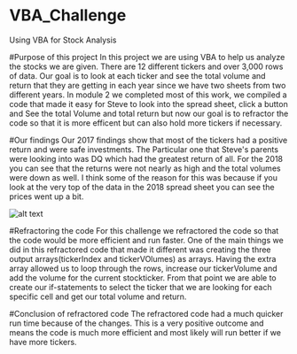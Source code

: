 # VBA_Challenge
Using VBA for Stock Analysis

#Purpose of this project
In this project we are using VBA to help us analyze the stocks we are given. There are 12 different tickers and over 3,000 rows of data. Our goal is to look at each ticker and see the total volume and return that they are getting in each year since we have two sheets from two different years. In module 2 we completed most of this work, we compiled a code that made it easy for Steve to look into the spread sheet, click a button and See the total Volume and total return but now our goal is to refractor the code so that it is more efficent but can also hold more tickers if necessary.


#Our findings
Our 2017 findings show that most of the tickers had a positive return and were safe investments. The Particular one that Steve's parents were looking into was DQ which had the greatest return of all. For the 2018 you can see that the returns were not nearly as high and the total volumes were down as well. I think some of the reason for this was because if you look at the very top of the data in the 2018 spread sheet you can see the prices went up a bit.

![alt text](https://github.com/Deving789/VBA_Challenge/issues/1)

#Refractoring the code
For this challenge we refractored the code so that the code would be more efficient and run faster. One of the main things we did in this refractored code that made it different was creating the three output arrays(tickerIndex and tickerVOlumes) as arrays. Having the extra array allowed us to loop through the rows, increase our tickerVolume and add the volume for the current stockticker. From that point we are able to create our if-statements to select the ticker that we are looking for each specific cell and get our total volume and return.


#Conclusion of refractored code
The refractored code had a much quicker run time because of the changes. This is a very positive outcome and means the code is much more efficient and most likely will run better if we have more tickers.
